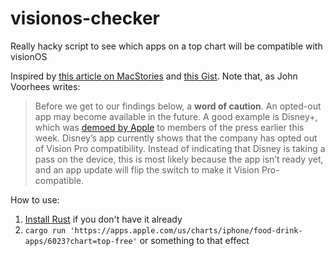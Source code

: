 # visionos-checker

Really hacky script to see which apps on a top chart will be compatible with visionOS

Inspired by [this article on MacStories](https://www.macstories.net/news/a-survey-of-popular-apps-currently-compatible-with-apple-vision-pro/) and [this Gist](https://gist.github.com/zhuowei/7e0d8f7db79a9c818488123860000ad9). Note that, as John Voorhees writes:

> Before we get to our findings below, a **word of caution**. An opted-out app may become available in the future. A good example is Disney+, which was [demoed by Apple](https://www.macstories.net/news/new-apple-vision-pro-hands-on-accounts-from-engadget-and-the-verge/) to members of the press earlier this week. Disney’s app currently shows that the company has opted out of Vision Pro compatibility. Instead of indicating that Disney is taking a pass on the device, this is most likely because the app isn’t ready yet, and an app update will flip the switch to make it Vision Pro-compatible.

How to use:
1. [Install Rust](https://www.rust-lang.org/learn/get-started) if you don't have it already
2. `cargo run 'https://apps.apple.com/us/charts/iphone/food-drink-apps/6023?chart=top-free'` or something to that effect